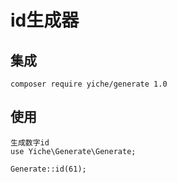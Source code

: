 # id生成器


## 集成
```shell
composer require yiche/generate 1.0
```


## 使用

```shell
生成数字id
use Yiche\Generate\Generate;

Generate::id(61);

```

